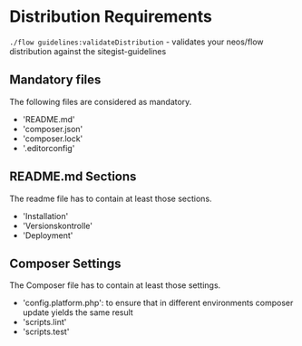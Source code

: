 # Distribution Requirements

`./flow guidelines:validateDistribution` - validates your neos/flow distribution against the sitegist-guidelines
 
## Mandatory files

The following files are considered as mandatory.

- 'README.md'
- 'composer.json'
- 'composer.lock'
- '.editorconfig'

## README.md Sections

The readme file has to contain at least those sections.

- 'Installation'
- 'Versionskontrolle'
- 'Deployment'

## Composer Settings
 
The Composer file has to contain at least those settings.
 
- 'config.platform.php': to ensure that in different environments composer update yields the same result
- 'scripts.lint'
- 'scripts.test'
